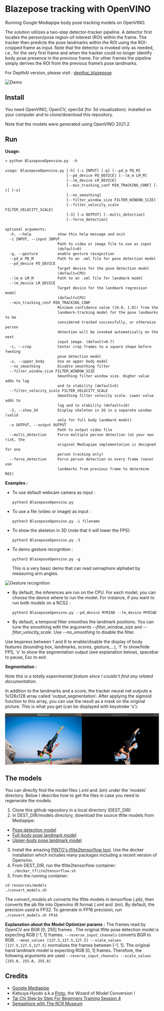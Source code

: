 # Blazepose tracking with OpenVINO

Running Google Mediapipe body pose tracking models on OpenVINO.

The solution utilizes a two-step detector-tracker pipeline. A detector first locates the person/pose region-of-interest (ROI) within the frame. The tracker then predicts the pose landmarks within the ROI using the ROI-cropped frame as input. Note that the detector is invoked only as needed, i.e., for the very first frame and when the tracker could no longer identify body pose presence in the previous frame. For other frames the pipeline simply derives the ROI from the previous frame’s pose landmarks.

For DepthAI version, please visit : [depthai_blazepose](https://github.com/geaxgx/depthai_blazepose)

![Demo](img/taichi.gif)
## Install

You need OpenVINO, OpenCV, open3d (for 3d visualization). installed on your computer and to clone/download this repository.

Note that the models were generated using OpenVINO 2021.2.

## Run

**Usage:**

```
> python BlazeposeOpenvino.py  -h

usage: BlazeposeOpenvino.py [-h] [-i INPUT] [-g] [--pd_m PD_M]
                            [--pd_device PD_DEVICE] [--lm_m LM_M]
                            [--lm_device LM_DEVICE]
                            [--min_tracking_conf MIN_TRACKING_CONF] [-c] [-u]
                            [--no_smoothing]
                            [--filter_window_size FILTER_WINDOW_SIZE]
                            [--filter_velocity_scale FILTER_VELOCITY_SCALE]
                            [-3] [-o OUTPUT] [--multi_detection]
                            [--force_detection]

optional arguments:
  -h, --help            show this help message and exit
  -i INPUT, --input INPUT
                        Path to video or image file to use as input
                        (default=0)
  -g, --gesture         enable gesture recognition
  --pd_m PD_M           Path to an .xml file for pose detection model
  --pd_device PD_DEVICE
                        Target device for the pose detection model
                        (default=CPU)
  --lm_m LM_M           Path to an .xml file for landmark model
  --lm_device LM_DEVICE
                        Target device for the landmark regression model
                        (default=CPU)
  --min_tracking_conf MIN_TRACKING_CONF
                        Minimum confidence value ([0.0, 1.0]) from the
                        landmark-tracking model for the pose landmarks to be
                        considered tracked successfully, or otherwise person
                        detection will be invoked automatically on the next
                        input image. (default=0.7)
  -c, --crop            Center crop frames to a square shape before feeding
                        pose detection model
  -u, --upper_body      Use an upper body model
  --no_smoothing        Disable smoothing filter
  --filter_window_size FILTER_WINDOW_SIZE
                        Smoothing filter window size. Higher value adds to lag
                        and to stability (default=5)
  --filter_velocity_scale FILTER_VELOCITY_SCALE
                        Smoothing filter velocity scale. Lower value adds to
                        lag and to stability (default=10)
  -3, --show_3d         Display skeleton in 3d in a separate window (valid
                        only for full body landmark model)
  -o OUTPUT, --output OUTPUT
                        Path to output video file
  --multi_detection     Force multiple person detection (at your own risk, the
                        original Mediapipe implementation is designed for one
                        person tracking only)
  --force_detection     Force person detection on every frame (never use
                        landmarks from previous frame to determine ROI)

```
**Examples :**

- To use default webcam camera as input :

    ```python3 BlazeposeOpenvino.py```

- To use a file (video or image) as input :

    ```python3 BlazeposeOpenvino.py -i filename```

- To show the skeleton in 3D (note that it will lower the FPS):

    ```python3 BlazeposeOpenvino.py -3```

- To demo gesture recognition :

    ```python3 BlazeposeOpenvino.py -g```

    This is a very basic demo that can read semaphore alphabet by measuring arm angles.

![Gesture recognition](img/semaphore.gif)

- By default, the inferences are run on the CPU. For each model, you can choose the device where to run the model. For instance, if you want to run both models on a NCS2 :

    ```python3 BlazeposeOpenvino.py --pd_device MYRIAD --lm_device MYRIAD```

- By default, a temporal filter smoothes the landmark positions. You can tune the smoothing with the arguments *--filter_window_size* and *--filter_velocity_scale*. Use *--no_smoothing* to disable the filter.

Use keypress between 1 and 6 to enable/disable the display of body features (bounding box, landmarks, scores, gesture,...), 'f' to show/hide FPS, 's' to show the segmentation output (see explanation below), spacebar to pause, Esc to exit.

**Segmentation :**

*Note this is a totally experimental feature since I couldn't find any related documentation.*

In addition to the landmarks and a score, the tracker neural net outputs a 1x128x128 array called 'output_segmentation'. After applying the sigmoid function to this array, you can use the result as a mask on the original picture. This is what you get (can be displayed with keystroke 's'):

![Segmentation](img/segmentation.png)



## The models 
You can directly find the model files (.xml and .bin) under the 'models' directory. Below I describe how to get the files in case you need to regenerate the models.

1) Clone this github repository in a local directory (DEST_DIR)
2) In DEST_DIR/models directory, download the source tflite models from Mediapipe:
* [Pose detection model](https://github.com/google/mediapipe/blob/master/mediapipe/modules/pose_detection/pose_detection.tflite)
* [Full-body pose landmark model](https://github.com/google/mediapipe/tree/master/mediapipe/modules/pose_landmark/pose_landmark_full_body.tflite)
* [Upper-body pose landmark model](https://github.com/google/mediapipe/tree/master/mediapipe/modules/pose_landmark/pose_landmark_upper_body.tflite)
3) Install the amazing [PINTO's tflite2tensorflow tool](https://github.com/PINTO0309/tflite2tensorflow). Use the docker installation which includes many packages including a recent version of Openvino.
3) From DEST_DIR, run the tflite2tensorflow container:  ```./docker_tflite2tensorflow.sh```
4) From the running container: 
```
cd resources/models
./convert_models.sh
```
The *convert_models.sh* converts the tflite models in tensorflow (.pb), then converts the pb file into Openvino IR format (.xml and .bin). By default, the precision used is FP32. To generate in FP16 precision, run ```./convert_models.sh FP16```



**Explanation about the Model Optimizer params :**
The frames read by OpenCV are BGR [0, 255] frames . The original tflite pose detection model is expecting RGB [-1, 1] frames. ```--reverse_input_channels``` converts BGR to RGB. ```--mean_values [127.5,127.5,127.5] --scale_values [127.5,127.5,127.5]``` normalizes the frames between [-1, 1]. The original hand landmark model is expecting RGB [0, 1] frames. Therefore, the following arguments are used ```--reverse_input_channels --scale_values [255.0, 255.0, 255.0]```


## Credits
* [Google Mediapipe](https://github.com/google/mediapipe)
* Katsuya Hyodo a.k.a [Pinto](https://github.com/PINTO0309), the Wizard of Model Conversion !
* [Tai Chi Step by Step For Beginners Training Session 4](https://www.youtube.com/watch?v=oawZ_7wNWrU&ab_channel=MasterSongKungFu)
* [Semaphore with The RCR Museum](https://www.youtube.com/watch?v=DezaTjQYPh0&ab_channel=TheRoyalCanadianRegimentMuseum)